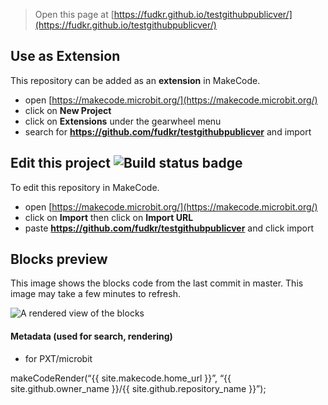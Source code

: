 
> Open this page at [https://fudkr.github.io/testgithubpublicver/](https://fudkr.github.io/testgithubpublicver/)

## Use as Extension

This repository can be added as an **extension** in MakeCode.

* open [https://makecode.microbit.org/](https://makecode.microbit.org/)
* click on **New Project**
* click on **Extensions** under the gearwheel menu
* search for **https://github.com/fudkr/testgithubpublicver** and import

## Edit this project ![Build status badge](https://github.com/fudkr/testgithubpublicver/workflows/MakeCode/badge.svg)

To edit this repository in MakeCode.

* open [https://makecode.microbit.org/](https://makecode.microbit.org/)
* click on **Import** then click on **Import URL**
* paste **https://github.com/fudkr/testgithubpublicver** and click import

## Blocks preview

This image shows the blocks code from the last commit in master.
This image may take a few minutes to refresh.

![A rendered view of the blocks](https://github.com/fudkr/testgithubpublicver/raw/master/.github/makecode/blocks.png)

#### Metadata (used for search, rendering)

* for PXT/microbit
<script src="https://makecode.com/gh-pages-embed.js"></script><script>makeCodeRender("{{ site.makecode.home_url }}", "{{ site.github.owner_name }}/{{ site.github.repository_name }}");</script>
makeCodeRender(“{{ site.makecode.home_url }}”, “{{ site.github.owner_name }}/{{ site.github.repository_name }}”);
